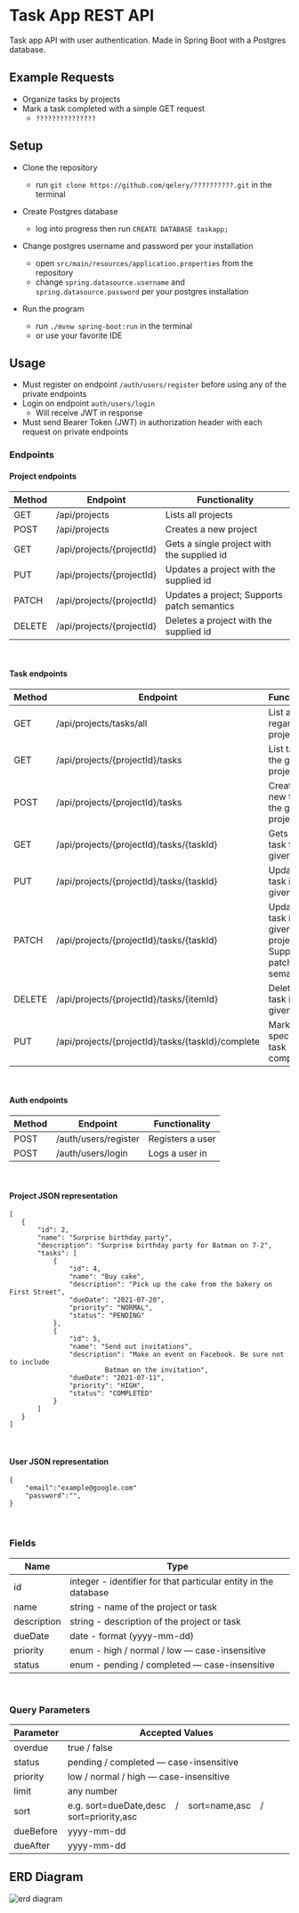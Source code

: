 # Task App REST API

Task app API with user authentication. Made in Spring Boot with a Postgres database.

## Example Requests

* Organize tasks by projects
* Mark a task completed with a simple GET request
    * `???????????????`

## Setup

* Clone the repository

    * run `git clone https://github.com/qelery/??????????.git` in the terminal

* Create Postgres database
    * log into progress then run `CREATE DATABASE taskapp;`

* Change postgres username and password per your installation
    * open `src/main/resources/application.properties` from the repository
    * change `spring.datasource.username` and `spring.datasource.password` per your postgres installation

* Run the program
    * run `./mvnw spring-boot:run` in the terminal
    * or use your favorite IDE


## Usage

* Must register on endpoint `/auth/users/register` before using any of the private endpoints
* Login on endpoint `auth/users/login`
    * Will receive JWT in response
* Must send Bearer Token (JWT) in authorization header with each request on private endpoints
### Endpoints

#### Project endpoints
Method |Endpoint | Functionality| 
------------ |------------ | ------------- | 
GET | /api/projects | Lists all projects | 
POST | /api/projects | Creates a new project | 
GET | /api/projects/{projectId} | Gets a single project with the supplied id | 
PUT | /api/projects/{projectId} | Updates a project with the supplied id |
PATCH | /api/projects/{projectId} | Updates a project; Supports patch semantics |
DELETE | /api/projects/{projectId} | Deletes a project with the supplied id |
<br>

#### Task endpoints
Method |Endpoint | Functionality| 
------------ |------------ | ------------- | 
GET | /api/projects/tasks/all | List all tasks regardless of project |
GET | /api/projects/{projectId}/tasks | List tasks in the given project |
POST | /api/projects/{projectId}/tasks | Creates a new task in the given project | 
GET | /api/projects/{projectId}/tasks/{taskId}| Gets a single task from the given project |
PUT | /api/projects/{projectId}/tasks/{taskId}| Updates a task in the given project | 
PATCH | /api/projects/{projectId}/tasks/{taskId}| Updates a task in the given project; Supports patch semantics | 
DELETE | /api/projects/{projectId}/tasks/{itemId} | Deletes a task in the given project | 
PUT | /api/projects/{projectId}/tasks/{taskId}/complete | Marks the specified task complete |
<br>

#### Auth endpoints
Method |Endpoint | Functionality| 
------------ |------------ | ------------- | 
POST | /auth/users/register | Registers a user |
POST | /auth/users/login |Logs a user in | 
<br>

#### Project JSON representation

```
[
   {
       "id": 2,
       "name": "Surprise birthday party",
       "description": "Surprise birthday party for Batman on 7-2",
       "tasks": [
           {
               "id": 4,
               "name": "Buy cake",
               "description": "Pick up the cake from the bakery on First Street",                
               "dueDate": "2021-07-20",
               "priority": "NORMAL",
               "status": "PENDING"
           },
           {
               "id": 5,
               "name": "Send out invitations",
               "description": "Make an event on Facebook. Be sure not to include 
                        Batman on the invitation",
               "dueDate": "2021-07-11",
               "priority": "HIGH",
               "status": "COMPLETED"
           }
       ]
   }
]
```
<br>

#### User JSON representation

```
{
    "email":"example@google.com"
    "password":"",
}
```
<br>

### Fields
Name |Type
------------ |------------ | 
id | integer - identifier for that particular entity in the database  | 
name | string - name of the project or task |
description | string - description of the project or task |
dueDate | date - format (yyyy-mm-dd)
priority | enum - high / normal / low — case-insensitive
status | enum - pending / completed — case-insensitive
<br>

### Query Parameters

Parameter | Accepted Values
------------ |------------ | 
overdue | true / false |
status | pending / completed — case-insensitive | 
priority | low / normal / high — case-insensitive | 
limit | any number |
sort | e.g. sort=dueDate,desc &nbsp;&nbsp; / &nbsp;&nbsp; sort=name,asc &nbsp;&nbsp; / &nbsp;&nbsp; sort=priority,asc |
dueBefore | yyyy-mm-dd |
dueAfter | yyyy-mm-dd |

## ERD Diagram
![erd diagram](images/erd.png)